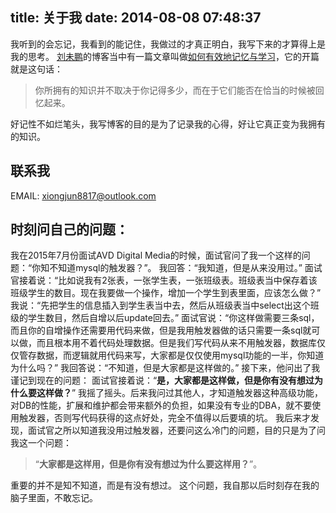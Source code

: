 title: 关于我
date: 2014-08-08 07:48:37
---

我听到的会忘记，我看到的能记住，我做过的才真正明白，我写下来的才算得上是我的思考。
[刘未鹏](http://mindhacks.cn/topics/mind/)的博客当中有一篇文章叫做[如何有效地记忆与学习](http://mindhacks.cn/2009/03/28/effective-learning-and-memorization/)，它的开篇就是这句话：
> 你所拥有的知识并不取决于你记得多少，而在于它们能否在恰当的时候被回忆起来。

好记性不如烂笔头，我写博客的目的是为了记录我的心得，好让它真正变为我拥有的知识。


## 联系我

EMAIL: xiongjun8817@outlook.com

## 时刻问自己的问题：
我在2015年7月份面试AVD Digital Media的时候，面试官问了我一个这样的问题：“你知不知道mysql的触发器？”。
我回答：“我知道，但是从来没用过。”
面试官接着说：“比如说我有2张表，一张学生表，一张班级表。班级表当中保存着该班级学生的数目。现在我要做一个操作，增加一个学生到表里面，应该怎么做？”
我说：“先把学生的信息插入到学生表当中去，然后从班级表当中select出这个班级的学生数目，然后自增以后update回去。”
面试官说：“你这样做需要三条sql，而且你的自增操作还需要用代码来做，但是我用触发器做的话只需要一条sql就可以做，而且根本用不着代码处理数据。但是我们写代码从来不用触发器，数据库仅仅管存数据，而逻辑就用代码来写，大家都是仅仅使用mysql功能的一半，你知道为什么吗？”
我回答说：“不知道，但是大家都是这样做的。”
接下来，他问出了我谨记到现在的问题：
面试官接着说：“**是，大家都是这样做，但是你有没有想过为什么要这样做？**”
我摇了摇头。后来我问过其他人，才知道触发器这种高级功能，对DB的性能，扩展和维护都会带来额外的负担，如果没有专业的DBA，就不要使用触发器，否则写代码获得的这点好处，完全不值得以后要填的坑。
我后来才发现，面试官之所以知道我没用过触发器，还要问这么冷门的问题，目的只是为了问我这一个问题：
> “**大家都是这样用，但是你有没有想过为什么要这样用？**”。

重要的并不是知不知道，而是有没有想过。
这个问题，我自那以后时刻存在我的脑子里面，不敢忘记。
